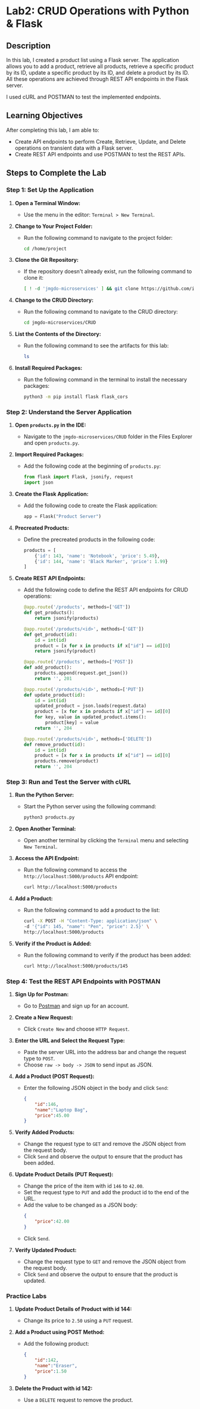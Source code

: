 # Lab2: CRUD Operations with Python & Flask

## Description

In this lab, I created a product list using a Flask server. The application allows you to add a product, retrieve all products, retrieve a specific product by its ID, update a specific product by its ID, and delete a product by its ID. All these operations are achieved through REST API endpoints in the Flask server.

I used cURL and POSTMAN to test the implemented endpoints.

## Learning Objectives

After completing this lab, I am able to:
- Create API endpoints to perform Create, Retrieve, Update, and Delete operations on transient data with a Flask server.
- Create REST API endpoints and use POSTMAN to test the REST APIs.

## Steps to Complete the Lab

### Step 1: Set Up the Application

1. **Open a Terminal Window:**
   - Use the menu in the editor: `Terminal > New Terminal`.

2. **Change to Your Project Folder:**
   - Run the following command to navigate to the project folder:
     ```sh
     cd /home/project
     ```

3. **Clone the Git Repository:**
   - If the repository doesn't already exist, run the following command to clone it:
     ```sh
     [ ! -d 'jmgdo-microservices' ] && git clone https://github.com/ibm-developer-skills-network/jmgdo-microservices.git
     ```

4. **Change to the CRUD Directory:**
   - Run the following command to navigate to the CRUD directory:
     ```sh
     cd jmgdo-microservices/CRUD
     ```

5. **List the Contents of the Directory:**
   - Run the following command to see the artifacts for this lab:
     ```sh
     ls
     ```

6. **Install Required Packages:**
   - Run the following command in the terminal to install the necessary packages:
     ```sh
     python3 -m pip install flask flask_cors
     ```

### Step 2: Understand the Server Application

1. **Open `products.py` in the IDE:**
   - Navigate to the `jmgdo-microservices/CRUD` folder in the Files Explorer and open `products.py`.

2. **Import Required Packages:**
   - Add the following code at the beginning of `products.py`:
     ```python
     from flask import Flask, jsonify, request
     import json
     ```

3. **Create the Flask Application:**
   - Add the following code to create the Flask application:
     ```python
     app = Flask("Product Server")
     ```

4. **Precreated Products:**
   - Define the precreated products in the following code:
     ```python
     products = [
         {'id': 143, 'name': 'Notebook', 'price': 5.49},
         {'id': 144, 'name': 'Black Marker', 'price': 1.99}
     ]
     ```

5. **Create REST API Endpoints:**
   - Add the following code to define the REST API endpoints for CRUD operations:
     ```python
     @app.route('/products', methods=['GET'])
     def get_products():
         return jsonify(products)

     @app.route('/products/<id>', methods=['GET'])
     def get_product(id):
         id = int(id)
         product = [x for x in products if x["id"] == id][0]
         return jsonify(product)

     @app.route('/products', methods=['POST'])
     def add_product():
         products.append(request.get_json())
         return '', 201

     @app.route('/products/<id>', methods=['PUT'])
     def update_product(id):
         id = int(id)
         updated_product = json.loads(request.data)
         product = [x for x in products if x["id"] == id][0]
         for key, value in updated_product.items():
             product[key] = value
         return '', 204

     @app.route('/products/<id>', methods=['DELETE'])
     def remove_product(id):
         id = int(id)
         product = [x for x in products if x["id"] == id][0]
         products.remove(product)
         return '', 204
     ```

### Step 3: Run and Test the Server with cURL

1. **Run the Python Server:**
   - Start the Python server using the following command:
     ```sh
     python3 products.py
     ```

2. **Open Another Terminal:**
   - Open another terminal by clicking the `Terminal` menu and selecting `New Terminal`.

3. **Access the API Endpoint:**
   - Run the following command to access the `http://localhost:5000/products` API endpoint:
     ```sh
     curl http://localhost:5000/products
     ```

4. **Add a Product:**
   - Run the following command to add a product to the list:
     ```sh
     curl -X POST -H "Content-Type: application/json" \
     -d '{"id": 145, "name": "Pen", "price": 2.5}' \
     http://localhost:5000/products
     ```

5. **Verify if the Product is Added:**
   - Run the following command to verify if the product has been added:
     ```sh
     curl http://localhost:5000/products/145
     ```

### Step 4: Test the REST API Endpoints with POSTMAN

1. **Sign Up for Postman:**
   - Go to [Postman](https://www.postman.com/) and sign up for an account.

2. **Create a New Request:**
   - Click `Create New` and choose `HTTP Request`.

3. **Enter the URL and Select the Request Type:**
   - Paste the server URL into the address bar and change the request type to `POST`.
   - Choose `raw -> body -> JSON` to send input as JSON.

4. **Add a Product (POST Request):**
   - Enter the following JSON object in the body and click `Send`:
     ```json
     {
         "id":146,
         "name":"Laptop Bag",
         "price":45.00
     }
     ```

5. **Verify Added Products:**
   - Change the request type to `GET` and remove the JSON object from the request body.
   - Click `Send` and observe the output to ensure that the product has been added.

6. **Update Product Details (PUT Request):**
   - Change the price of the item with id `146` to `42.00`.
   - Set the request type to `PUT` and add the product id to the end of the URL.
   - Add the value to be changed as a JSON body:
     ```json
     {
         "price":42.00
     }
     ```
   - Click `Send`.

7. **Verify Updated Product:**
   - Change the request type to `GET` and remove the JSON object from the request body.
   - Click `Send` and observe the output to ensure that the product is updated.

### Practice Labs

1. **Update Product Details of Product with id 144:**
   - Change its price to `2.50` using a `PUT` request.

2. **Add a Product using POST Method:**
   - Add the following product:
     ```json
     {
         "id":142,
         "name":"Eraser",
         "price":1.50
     }
     ```

3. **Delete the Product with id 142:**
   - Use a `DELETE` request to remove the product.


